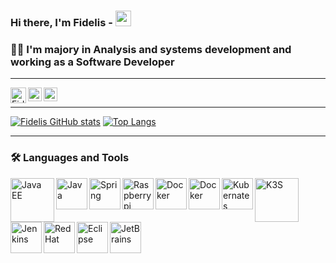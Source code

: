 ### Hi there, I'm Fidelis - <img src="https://media.giphy.com/media/hvRJCLFzcasrR4ia7z/giphy.gif" width="25px" height="25px">
### 🧔🏻 I'm majory in Analysis and systems development and working as a Software Developer

<!-- Spacer Horizontal -->
----------------------
<p>
<a href="mailto:fidelis.solucoes@gmail.com">
  <img align="left" alt="Fidelis | Gmail" width="25px" src="https://upload.wikimedia.org/wikipedia/commons/7/7e/Gmail_icon_%282020%29.svg" />
</a>

<a href="https://www.linkedin.com/in/fidelis-guimaraes/">
  <img align="left" alt="Fidelis Guimarães | LinkedIN" width="22px" src="https://raw.githubusercontent.com/peterthehan/peterthehan/master/assets/linkedin.svg" />
</a>

<a href="https://www.instagram.com/guimaraesfidelis">
  <img align="left" alt="Fidelis Guimarães | Instagram" width="22px" src="https://upload.wikimedia.org/wikipedia/commons/9/96/Instagram.svg" />
</a><br>
</p>

<!-- Spacer Horizontal -->
----------------------

[![Fidelis GitHub stats](https://github-readme-stats.vercel.app/api?username=fidelisfelipe&count_private=true&show_icons=true&theme=tokyonight)](https://github.com/fidelisfelipe/github-readme-stats)
[![Top Langs](https://github-readme-stats.vercel.app/api/top-langs/?username=fidelisfelipe&hide=javascript,html,css&layout=compact&theme=tokyonight)](https://github.com/fidelisfelipe/github-readme-stats)

<!-- Spacer Horizontal -->
----------------------

### 🛠 Languages and Tools
<!-- Editors -->
<img align="left" alt="Java EE" width="70px" src="http://www.ontp.net/wp-content/uploads/2013/06/javaee.png" />
<img align="left" alt="Java" width="50px" src="https://www.vectorlogo.zone/logos/java/java-icon.svg" />
<img align="left" alt="Spring" width="50px" src="https://www.vectorlogo.zone/logos/springio/springio-icon.svg" />
<img align="left" alt="Raspberrypi" width="50px" src="https://www.vectorlogo.zone/logos/raspberrypi/raspberrypi-icon.svg" />
<img align="left" alt="Docker" width="50px" src="https://p.kindpng.com/picc/s/326-3261444_gradle-build-tool-logo-hd-png-download.png" />
<img align="left" alt="Docker" width="50px" src="https://www.vectorlogo.zone/logos/docker/docker-icon.svg" />
<img align="left" alt="Kubernates" width="50px" src="https://www.vectorlogo.zone/logos/kubernetes/kubernetes-icon.svg" />
<img align="left" alt="K3S" width="70px" src="https://www.starkandwayne.com/wp-content/uploads/trying-tiny-k3s-on-google-cloud-with-k3sup.jpg" />
<img align="left" alt="Jenkins" width="50px" src="https://www.vectorlogo.zone/logos/jenkins/jenkins-icon.svg" />
<img align="left" alt="RedHat" width="50px" src="https://www.vectorlogo.zone/logos/redhat/redhat-icon.svg" />
<img align="left" alt="Eclipse" width="50px" src="https://www.vectorlogo.zone/logos/eclipse/eclipse-icon.svg" />
<img align="left" alt="JetBrains" width="50px" src="https://www.vectorlogo.zone/logos/jetbrains/jetbrains-icon.svg" />


[gmail]: mailto:fidelis.solucoes@gmail.com
[instagram]: https://instagram.com/guimaraesfidelis
[linkedin]: https://linkedin.com/in/fidelis-guimaraes




